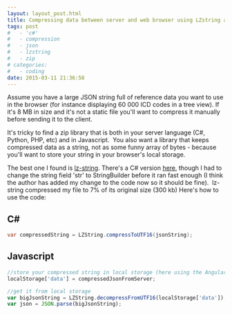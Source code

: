```yaml
---
layout: layout_post.html
title: Compressing data between server and web browser using LZstring and local storage in HTML 5
tags: post
#   - 'c#'
#   - compression
#   - json
#   - lzstring
#   - zip
# categories:
#   - coding
date: 2015-03-11 21:36:58
---
```


Assume you have a large JSON string full of reference data you want to use in the browser (for instance displaying 60 000 ICD codes in a tree view). If it's 8 MB in size and it's not a static file you'll want to compress it manually before sending it to the client.

It's tricky to find a zip library that is both in your server language (C#, Python, PHP, etc) and in Javascript.  You also want a library that keeps compressed data as a string, not as some funny array of bytes - because you'll want to store your string in your browser's local storage.

The best one I found is [lz-string](http://pieroxy.net/blog/pages/lz-string/index.html). There's a C# version [here](https://github.com/jawa-the-hutt/lz-string-csharp), though I had to change the string field 'str' to StringBuilder before it ran fast enough (I think the author has added my change to the code now so it should be fine).  lz-string compressed my file to 7% of its original size (300 kb) Here's how to use the code:

## C\# #
```csharp
var compressedString = LZString.compressToUTF16(jsonString);
```

## Javascript
```javascript
//store your compressed string in local storage (here using the AngularJS library ngStorage)
localStorage['data'] = compressedJsonFromServer;

//get it from local storage
var bigJsonString = LZString.decompressFromUTF16(localStorage['data']);
var json = JSON.parse(bigJsonString);
```
